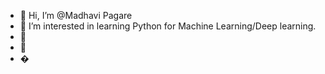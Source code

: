 - 👋 Hi, I’m @Madhavi Pagare
- 👀 I’m interested in learning Python for Machine Learning/Deep learning.
- 🌱 
- 💞️ 
- �

<!---
MadhaviPagare/MadhaviPagare is a ✨ special ✨ repository because its `README.md` (this file) appears on your GitHub profile.
You can click the Preview link to take a look at your changes.
--->

